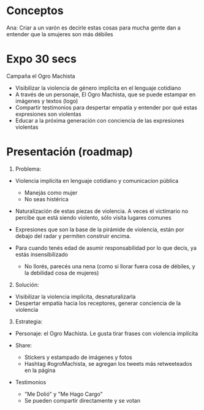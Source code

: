 # Conceptos

Ana: Criar a un varón es decirle estas cosas para mucha gente
dan a entender que la smujeres son más débiles


# Expo 30 secs

Campaña el Ogro Machista
- Visibilizar la violencia de género implícita en el lenguaje cotidiano
- A través de un personaje, El Ogro Machista, que se puede estampar en imágenes
  y textos (logo)
- Compartir testimonios para despertar empatía y entender por qué estas expresiones
  son violentas
- Educar a la próxima generación con conciencia de las expresiones violentas


# Presentación (roadmap)

1. Problema:
  - Violencia implícita en lenguaje cotidiano y comunicacion pública
    - Manejás como mujer
    - No seas histérica

  - Naturalización de estas piezas de violencia. A veces el victimario no
    percibe que está siendo violento, sólo visita lugares comunes

  - Expresiones que son la base de la pirámide de violencia, están por debajo
    del radar y permiten construir encima.

  - Para cuando tenés edad de asumir responsabilidad por lo que decís, ya estás
    insensibilizado
      - No llorés, parecés una nena (como si llorar fuera cosa de débiles, y la
      debilidad cosa de mujeres)

2. Solución:
  - Visibilizar la violencia implícita, desnaturalizarla
  - Despertar empatía hacia los receptores, generar conciencia de la violencia

3. Estrategia:
  - Personaje: el Ogro Machista. Le gusta tirar frases con violencia implícita

  - Share:
    - Stickers y estampado de imágenes y fotos
    - Hashtag #ogroMachista, se agregan los tweets más retweeteados en la página

  - Testimonios
    - "Me Dolió" y "Me Hago Cargo"
    - Se pueden compartir directamente y se votan
